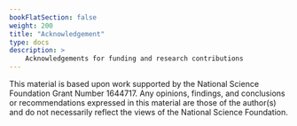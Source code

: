 ```yaml
---
bookFlatSection: false
weight: 200
title: "Acknowledgement"
type: docs
description: >
    Acknowledgements for funding and research contributions
---
```


This material is based upon work supported by the National Science Foundation Grant Number 1644717.  Any opinions, findings, and conclusions or recommendations expressed in this material are those of the author(s) and do not necessarily reflect the views of the National Science Foundation.
